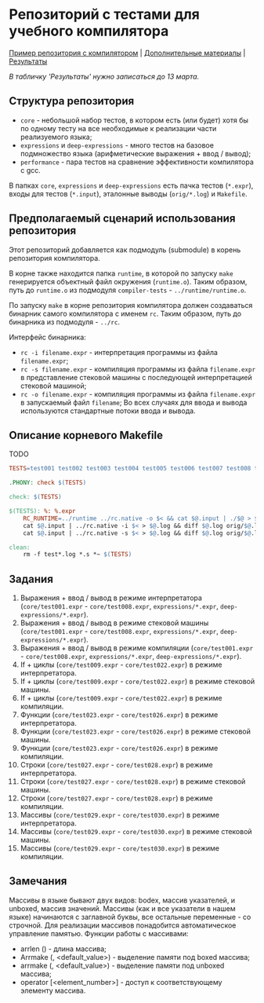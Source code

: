 # Репозиторий с тестами для учебного компилятора
[Пример репозитория с компилятором](https://github.com/anlun/compiler-example) |
[Дополнительные материалы](https://drive.google.com/drive/folders/0B3UPtzTx9FB1YWlkNS1yWndXcXc?usp=sharing) |
[Результаты](https://docs.google.com/spreadsheets/d/1JzJuaO3GWcG0kCF9-eTzIfCDAGbxy5nHtW3UxFWsK9Y/edit?usp=sharing)

_В табличку 'Результаты' нужно записаться до 13 марта._

## Структура репозитория
- `core` - небольшой набор тестов, в котором есть (или будет) хотя бы по одному тесту
  на все необходимые к реализации части реализуемого языка;
- `expressions` и `deep-expressions` - много тестов на базовое подмножество языка
  (арифметические выражения + ввод / вывод);
- `performance` - пара тестов на сравнение эффективности компилятора с gcc.

В папках `core`, `expressions` и `deep-expressions` есть пачка тестов (`*.expr`),
входы для тестов (`*.input`), эталонные выводы (`orig/*.log`) и `Makefile`.

## Предполагаемый сценарий использования репозитория
Этот репозиторий добавляется как подмодуль (submodule) в корень репозитория компилятора.

В корне также находится папка `runtime`, в которой по запуску `make` генерируется объектный
файл окружения (`runtime.o`).  Таким образом, путь до `runtime.o` из подмодуля
`compiler-tests` - `../runtime/runtime.o`.

По запуску `make` в корне репозитория компилятора должен создаваться бинарник самого компилятора
с именем `rc`. Таким образом, путь до бинарника из подмодуля - `../rc`.

Интерфейс бинарника:
- `rc -i filename.expr` - интерпретация программы из файла `filename.expr`;
- `rc -s filename.expr` - компиляция программы из файла `filename.expr` в представление стековой машины с последующей интерпретацией стековой машиной;
- `rc -o filename.expr` - компиляция программы из файла `filename.expr` в запускаемый файл `filename`;
Во всех случаях для ввода и вывода используются стандартные потоки ввода и вывода.

## Описание корневого Makefile
TODO

```makefile
TESTS=test001 test002 test003 test004 test005 test006 test007 test008 test009 test010 test011 test012 test013 test014 test015 test016 test017 test018 test019 test020 test021 test022 test023 test024 test025 test026 test027 test028 

.PHONY: check $(TESTS) 

check: $(TESTS) 

$(TESTS): %: %.expr
	RC_RUNTIME=../runtime ../rc.native -o $< && cat $@.input | ./$@ > $@.log && diff $@.log orig/$@.log
	cat $@.input | ../rc.native -i $< > $@.log && diff $@.log orig/$@.log
	cat $@.input | ../rc.native -s $< > $@.log && diff $@.log orig/$@.log

clean:
	rm -f test*.log *.s *~ $(TESTS)
```

## Задания
01. Выражения + ввод / вывод в режиме интерпретатора (`core/test001.expr` - `core/test008.expr`, `expressions/*.expr`, `deep-expressions/*.expr`).
02. Выражения + ввод / вывод в режиме стековой машины (`core/test001.expr` - `core/test008.expr`, `expressions/*.expr`, `deep-expressions/*.expr`).
03. Выражения + ввод / вывод в режиме компиляции (`core/test001.expr` - `core/test008.expr`, `expressions/*.expr`, `deep-expressions/*.expr`).
04. If + циклы (`core/test009.expr` - `core/test022.expr`) в режиме интерпретатора.
05. If + циклы (`core/test009.expr` - `core/test022.expr`) в режиме стековой машины.
06. If + циклы (`core/test009.expr` - `core/test022.expr`) в режиме компиляции.
07. Функции (`core/test023.expr` - `core/test026.expr`) в режиме интерпретатора.
08. Функции (`core/test023.expr` - `core/test026.expr`) в режиме стековой машины.
09. Функции (`core/test023.expr` - `core/test026.expr`) в режиме компиляции.
10. Строки (`core/test027.expr` - `core/test028.expr`) в режиме интерпретатора.
11. Строки (`core/test027.expr` - `core/test028.expr`) в режиме стековой машины.
12. Строки (`core/test027.expr` - `core/test028.expr`) в режиме компиляции.
13. Массивы (`core/test029.expr` - `core/test030.expr`) в режиме интерпретатора.
14. Массивы (`core/test029.expr` - `core/test030.expr`) в режиме стековой машины.
15. Массивы (`core/test029.expr` - `core/test030.expr`) в режиме компиляции.

## Замечания
Массивы в языке бывают двух видов: bodex, массив указателей, и unboxed, массив значений. Массивы (как и все указатели в нашем языке) начинаются с заглавной буквы, все остальные переменные - со строчной. Для реализации массивов понадобится автоматическое управление памятью.
Функции работы с массивами:
- arrlen (<array>) - длина массива;
- Arrmake (<size>, <default_value>) - выделение памяти под boxed массива;
- arrmake (<size>, <default_value>) - выделение памяти под unboxed массива;
- operator [<element_number>] - доступ к соответствующему элементу массива.
